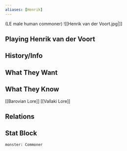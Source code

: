 ```yaml
---
aliases: [Henrik]
---
```

(LE male human commoner)
![[Henrik van der Voort.jpg|]]
## Playing Henrik van der Voort

## History/Info

## What They Want

## What They Know
[[Barovian Lore]]
[[Vallaki Lore]]

## Relations

## Stat Block

```statblock
monster: Commoner
```

```dataviewjs
```
